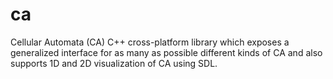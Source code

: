 # ca
Cellular Automata (CA) C++ cross-platform library which exposes a generalized interface for as many as possible different kinds of CA and also supports 1D and 2D visualization of CA using SDL.
